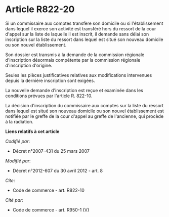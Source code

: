 # Article R822-20

Si un commissaire aux comptes transfère son domicile ou si l'établissement dans lequel il exerce son activité est transféré
hors du ressort de la cour d'appel sur la liste de laquelle il est inscrit, il demande sans délai son inscription sur la
liste du ressort dans lequel est situé son nouveau domicile ou son nouvel établissement. 

Son dossier est transmis à la demande de la commission régionale d'inscription désormais compétente par la commission
régionale d'inscription d'origine. 

Seules les pièces justificatives relatives aux modifications intervenues depuis la dernière inscription sont exigées. 

La nouvelle demande d'inscription est reçue et examinée dans les conditions prévues par l'article R. 822-10. 

La décision d'inscription du commissaire aux comptes sur la liste du ressort dans lequel est situé son nouveau domicile ou
son nouvel établissement est notifiée par le greffe de la cour d'appel au greffe de l'ancienne, qui procède à la radiation.

**Liens relatifs à cet article**

_Codifié par_:

  - Décret n°2007-431 du 25 mars 2007

_Modifié par_:

  - Décret n°2012-607 du 30 avril 2012 - art. 8

_Cite_:

  - Code de commerce - art. R822-10

_Cité par_:

  - Code de commerce - art. R950-1 (V)
